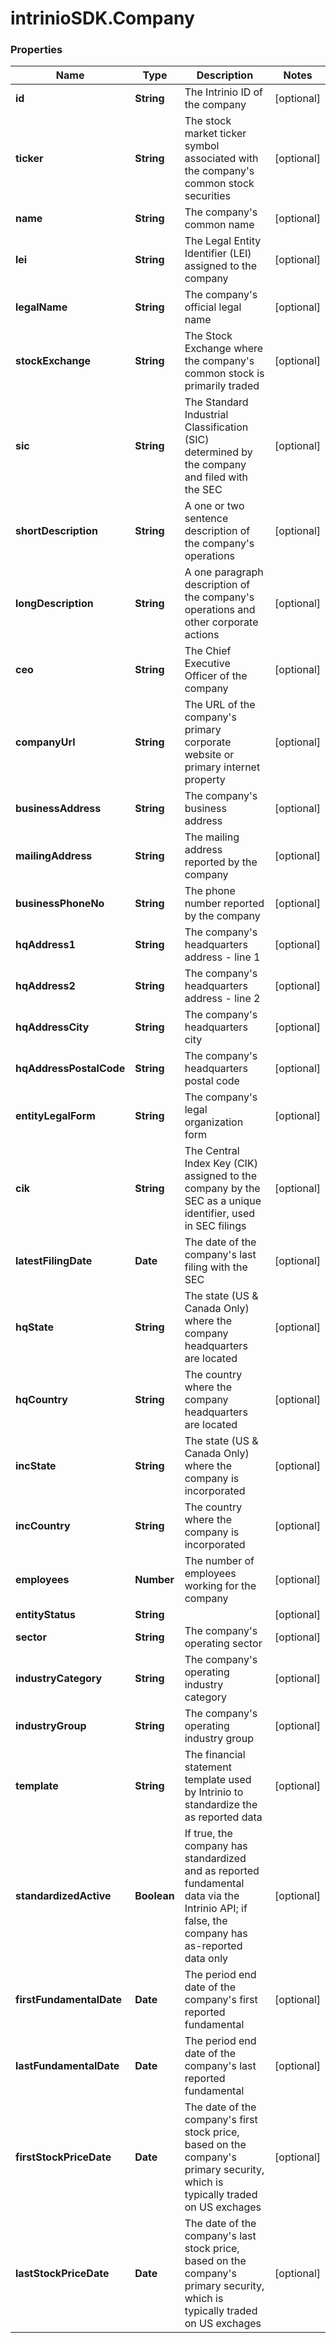 # intrinioSDK.Company

### Properties
Name | Type | Description | Notes
------------ | ------------- | ------------- | -------------
**id** | **String** | The Intrinio ID of the company | [optional] 
**ticker** | **String** | The stock market ticker symbol associated with the company&#39;s common stock securities | [optional] 
**name** | **String** | The company&#39;s common name | [optional] 
**lei** | **String** | The Legal Entity Identifier (LEI) assigned to the company | [optional] 
**legalName** | **String** | The company&#39;s official legal name | [optional] 
**stockExchange** | **String** | The Stock Exchange where the company&#39;s common stock is primarily traded | [optional] 
**sic** | **String** | The Standard Industrial Classification (SIC) determined by the company and filed with the SEC | [optional] 
**shortDescription** | **String** | A one or two sentence description of the company&#39;s operations | [optional] 
**longDescription** | **String** | A one paragraph description of the company&#39;s operations and other corporate actions | [optional] 
**ceo** | **String** | The Chief Executive Officer of the company | [optional] 
**companyUrl** | **String** | The URL of the company&#39;s primary corporate website or primary internet property | [optional] 
**businessAddress** | **String** | The company&#39;s business address | [optional] 
**mailingAddress** | **String** | The mailing address reported by the company | [optional] 
**businessPhoneNo** | **String** | The phone number reported by the company | [optional] 
**hqAddress1** | **String** | The company&#39;s headquarters address - line 1 | [optional] 
**hqAddress2** | **String** | The company&#39;s headquarters address - line 2 | [optional] 
**hqAddressCity** | **String** | The company&#39;s headquarters city | [optional] 
**hqAddressPostalCode** | **String** | The company&#39;s headquarters postal code | [optional] 
**entityLegalForm** | **String** | The company&#39;s legal organization form | [optional] 
**cik** | **String** | The Central Index Key (CIK) assigned to the company by the SEC as a unique identifier, used in SEC filings | [optional] 
**latestFilingDate** | **Date** | The date of the company&#39;s last filing with the SEC | [optional] 
**hqState** | **String** | The state (US &amp; Canada Only) where the company headquarters are located | [optional] 
**hqCountry** | **String** | The country where the company headquarters are located | [optional] 
**incState** | **String** | The state (US &amp; Canada Only) where the company is incorporated | [optional] 
**incCountry** | **String** | The country where the company is incorporated | [optional] 
**employees** | **Number** | The number of employees working for the company | [optional] 
**entityStatus** | **String** |  | [optional] 
**sector** | **String** | The company&#39;s operating sector | [optional] 
**industryCategory** | **String** | The company&#39;s operating industry category | [optional] 
**industryGroup** | **String** | The company&#39;s operating industry group | [optional] 
**template** | **String** | The financial statement template used by Intrinio to standardize the as reported data | [optional] 
**standardizedActive** | **Boolean** | If true, the company has standardized and as reported fundamental data via the Intrinio API; if false, the company has as-reported data only | [optional] 
**firstFundamentalDate** | **Date** | The period end date of the company&#39;s first reported fundamental | [optional] 
**lastFundamentalDate** | **Date** | The period end date of the company&#39;s last reported fundamental | [optional] 
**firstStockPriceDate** | **Date** | The date of the company&#39;s first stock price, based on the company&#39;s primary security, which is typically traded on US exchages | [optional] 
**lastStockPriceDate** | **Date** | The date of the company&#39;s last stock price, based on the company&#39;s primary security, which is typically traded on US exchages | [optional] 


